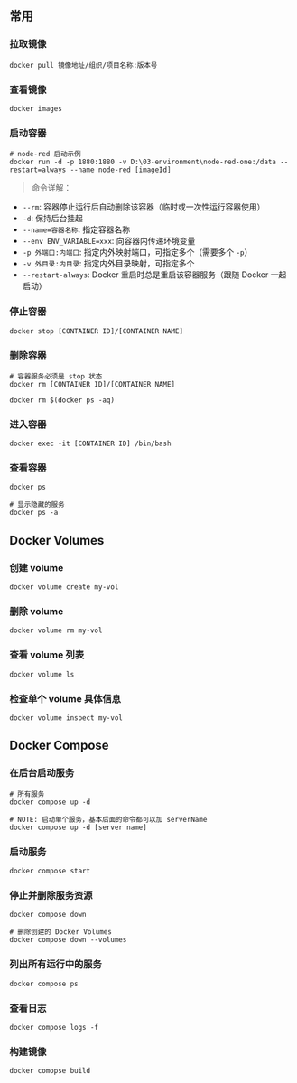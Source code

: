 ## 常用

### 拉取镜像

```shell
docker pull 镜像地址/组织/项目名称:版本号
```

### 查看镜像

```shell
docker images
```

### 启动容器

```shell
# node-red 启动示例
docker run -d -p 1880:1880 -v D:\03-environment\node-red-one:/data --restart=always --name node-red [imageId]
```

> 命令详解：

- `--rm`: 容器停止运行后自动删除该容器（临时或一次性运行容器使用）
- `-d`: 保持后台挂起
- `--name=容器名称`: 指定容器名称
- `--env ENV_VARIABLE=xxx`: 向容器内传递环境变量
- `-p 外端口:内端口`: 指定内外映射端口，可指定多个（需要多个 `-p`）
- `-v 外目录:内目录`: 指定内外目录映射，可指定多个
- `--restart-always`: Docker 重启时总是重启该容器服务（跟随 Docker 一起启动）

### 停止容器

```shell
docker stop [CONTAINER ID]/[CONTAINER NAME]
```

### 删除容器

```shell
# 容器服务必须是 stop 状态
docker rm [CONTAINER ID]/[CONTAINER NAME]

docker rm $(docker ps -aq)
```

### 进入容器

```shell
docker exec -it [CONTAINER ID] /bin/bash
```

### 查看容器

```shell
docker ps

# 显示隐藏的服务
docker ps -a
```

## Docker Volumes

### 创建 volume

```shell
docker volume create my-vol
```

### 删除 volume

```shell
docker volume rm my-vol
```

### 查看 volume 列表

```shell
docker volume ls
```

### 检查单个 volume 具体信息

```shell
docker volume inspect my-vol
```

## Docker Compose

### 在后台启动服务

```shell
# 所有服务
docker compose up -d

# NOTE: 启动单个服务，基本后面的命令都可以加 serverName
docker compose up -d [server name]
```

### 启动服务

```shell
docker compose start
```

### 停止并删除服务资源

```shell
docker compose down

# 删除创建的 Docker Volumes
docker compose down --volumes
```

### 列出所有运行中的服务

```shell
docker compose ps
```

### 查看日志

```shell
docker compose logs -f
```

### 构建镜像

```shell
docker comopse build
```
